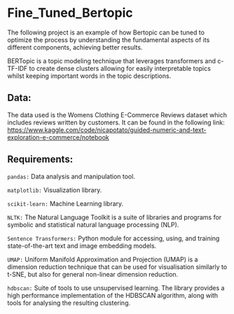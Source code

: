 # Fine_Tuned_Bertopic

The following project is an example of how Bertopic can be tuned to optimize the process by understanding the fundamental aspects of its different components, achieving better results.

BERTopic is a topic modeling technique that leverages transformers and c-TF-IDF to create dense clusters allowing for easily interpretable topics whilst keeping important words in the topic descriptions. 

## Data:
The data used is the Womens Clothing E-Commerce Reviews dataset which includes reviews written by customers. It can be found in the following link:
https://www.kaggle.com/code/nicapotato/guided-numeric-and-text-exploration-e-commerce/notebook

## Requirements:

```pandas:``` Data analysis and manipulation tool.

```matplotlib:``` Visualization library.

```scikit-learn:``` Machine Learning library.

```NLTK:``` The Natural Language Toolkit is a suite of libraries and programs for symbolic and statistical natural language processing (NLP). 

```Sentence Transformers:``` Python module for accessing, using, and training state-of-the-art text and image embedding models.

```UMAP:``` Uniform Manifold Approximation and Projection (UMAP) is a dimension reduction technique that can be used for visualisation similarly to t-SNE, but also for general non-linear dimension reduction. 

```hdbscan:``` Suite of tools to use unsupervised learning. The library provides a high performance implementation of the HDBSCAN algorithm, along with tools for analysing the resulting clustering. 
